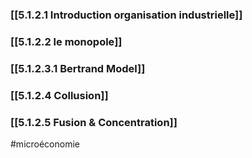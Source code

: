 
### [[5.1.2.1 Introduction organisation industrielle]]

### [[5.1.2.2 le monopole]]

### [[5.1.2.3.1 Bertrand Model]]

### [[5.1.2.4 Collusion]]

### [[5.1.2.5 Fusion & Concentration]]










#microéconomie 